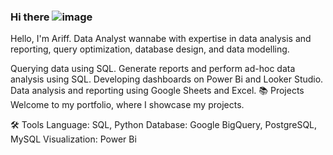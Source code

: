 ### Hi there ![image](https://github.com/marswanttobeanalyst/marswanttobeanalyst/assets/141108687/e159d2fb-46be-4bd2-8afa-957fd2e71a0c)
Hello, I'm Ariff. Data Analyst wannabe with expertise in data analysis and reporting, query optimization, database design, and data modelling.

Querying data using SQL.
Generate reports and perform ad-hoc data analysis using SQL.
Developing dashboards on Power Bi and Looker Studio.
Data analysis and reporting using Google Sheets and Excel.
📚 Projects
Welcome to my portfolio, where I showcase my projects.

🛠️ Tools
Language: SQL, Python
Database: Google BigQuery, PostgreSQL, MySQL
Visualization: Power Bi
<!--
**marswanttobeanalyst/marswanttobeanalyst** is a ✨ _special_ ✨ repository because its `README.md` (this file) appears on your GitHub profile.

Here are some ideas to get you started:

- 🔭 I’m currently working on ...
- 🌱 I’m currently learning ...
- 👯 I’m looking to collaborate on ...
- 🤔 I’m looking for help with ...
- 💬 Ask me about ...
- 📫 How to reach me: ...
- 😄 Pronouns: ...
- ⚡ Fun fact: ...
-->
